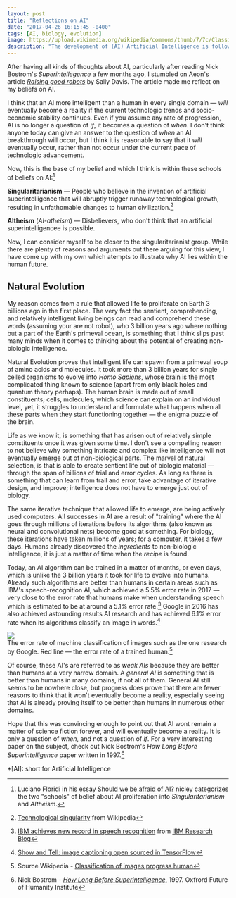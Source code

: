 ```yaml
---
layout: post
title: "Reflections on AI"
date: "2017-04-26 16:15:45 -0400"
tags: [AI, biology, evolution]
image: https://upload.wikimedia.org/wikipedia/commons/thumb/7/7c/Classification_of_images_progress_human.png/640px-Classification_of_images_progress_human.png
description: "The development of (AI) Artificial Intelligence is following the same rules that natural selection has. Will it succeed?"
---
```



After having all kinds of thoughts about AI, particularly after reading Nick Bostrom's *Superintellegence* a few months ago, I stumbled on Aeon's article [*Raising good robots*](https://aeon.co/essays/creating-robots-capable-of-moral-reasoning-is-like-parenting) by Sally Davis. The article made me reflect on my beliefs on AI.

I think that an AI more intelligent than a human in every single domain — *will* eventually become a reality if the current technologic trends and socio-economic stability continues. Even if you assume any rate of progression, AI is no longer a question of *if*, it becomes a question of *when*. I don't think anyone today can give an answer to the question of *when* an AI breakthrough will occur, but I think it is reasonable to say that it *will* eventually occur, rather than not occur under the current pace of technologic advancement.

Now, this is the base of my belief and which I think is within these schools of beliefs on AI:[^Floridi]

**Singularitarianism** — People who believe in the invention of artificial superintelligence that will abruptly trigger runaway technological growth, resulting in unfathomable changes to human civilization.[^singular]

**AItheism** (*AI-atheism*) — Disbelievers, who don't think that an artificial superintelligencee is possible.

Now, I can consider myself to be closer to the singularitarianist group. While there are plenty of reasons and arguments out there arguing for this view, I have come up with my own which atempts to illustrate why AI lies within the human future.

## Natural Evolution

My reason comes from a rule that allowed life to proliferate on Earth 3 billions ago in the first place. The very fact the sentient, comprehending, and relatively intelligent living beings can read and comprehend these words (assuming your are not robot), who 3 billion years ago where nothing but a part of the Earth's primeval ocean, is something that I think slips past many minds when it comes to thinking about the potential of creating non-biologic intelligence.   

Natural Evolution proves that intelligent life can spawn from a primeval soup of amino acids and molecules. It took more than 3 billion years for single celled organisms to evolve into *Homo Sapiens*, whose brain is the most complicated thing known to science (apart from only black holes and quantum theory perhaps). The human brain is made out of small constituents; cells, molecules, which science can explain on an individual level, yet, it struggles to understand and formulate what happens when all these parts when they start functioning together — the enigma puzzle of the brain.

Life as we know it, is something that has arisen out of relatively simple constituents once it was given some time. I don't see a compelling reason to not believe why something intricate and complex like intelligence will not eventually emerge out of non-biological parts. The marvel of natural selection, is that is able to create sentient life out of biologic material — through the span of billions of trial and error cycles. As long as there is something that can learn from trail and error, take advantage of iterative design, and improve; intelligence does not have to emerge just out of biology.

The same iterative technique that allowed life to emerge, are being actively used computers. All successes in AI are a result of "training" where the AI goes through millions of iterations before its algorithms (also known as neural and convolutional nets) become good at something. For biology, these iterations have taken millions of years; for a computer, it takes a few days. Humans already discovered the *ingredients* to non-biologic intelligence, it is just a matter of time when the *recipe* is found.

Today, an AI algorithm can be trained in a matter of months, or even days, which is unlike the 3 billion years it took for life to evolve into humans. Already such algorithms are better than humans in certain areas such as IBM's speech-recognition AI, which achieved a 5.5% error rate in 2017 — very close to the error rate that humans make when understanding speech which is estimated to be at around a 5.1% error rate.[^ibm] Google in 2016 has also achieved astounding results AI research and has achieved 6.1% error rate when its algorithms classify an image in words.[^google]

![](https://upload.wikimedia.org/wikipedia/commons/thumb/7/7c/Classification_of_images_progress_human.png/640px-Classification_of_images_progress_human.png)  
The error rate of machine classification of images such as the one research by Google. Red line — the error rate of a trained human.[^wiki]

Of course, these AI's are referred to as *weak AIs* because they are better than humans at a very narrow domain. A *general AI* is something that is better than humans in many domains, if not all of them. General AI still seems to be nowhere close, but progress does prove that there are fewer reasons to think that it won't eventually become a reality, especially seeing that AI is already proving itself to be better than humans in numerous other domains.

Hope that this was convincing enough to point out that AI wont remain a matter of science fiction forever, and will eventually become a reality. It is only a question of *when*, and not a question of *if*. For a very interesting paper on the subject, check out Nick Bostrom's *How Long Before Superintelligence* paper written in 1997.[^bostrom]

[^singular]: [Technological singularity](https://en.wikipedia.org/wiki/Technological_singularity) from Wikipedia
[^Floridi]: Luciano Floridi in his essay [Should we be afraid of AI?](https://aeon.co/essays/true-ai-is-both-logically-possible-and-utterly-implausible) nicley categorizes the two "schools" of belief about AI proliferation into *Singularitarianism* and *AItheism*.
[^ibm]: [IBM achieves new record in speech recognition](https://www.ibm.com/blogs/research/2017/03/speech-recognition/) from [IBM Research Blog](https://www.ibm.com/us-en/)
[^google]: [Show and Tell: image captioning open sourced in TensorFlow](https://research.googleblog.com/2016/09/show-and-tell-image-captioning-open.html)
[^wiki]: Source Wikipedia - [Classification of images progress human](https://en.wikipedia.org/wiki/File:Classification_of_images_progress_human.png)
[^bostrom]: Nick Bostrom - [*How Long Before Superintelligence*](http://www.nickbostrom.com/superintelligence.html), 1997. Oxfrord Future of Humanity Institute

*[AI]: short for Artificial Intelligence
